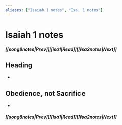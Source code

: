 ```yaml
---
aliases: ["Isaiah 1 notes", "Isa. 1 notes"]
---
```

# Isaiah 1 notes
##### <span class=arrow-left></span>[[song8notes|Prev]]<span class=navigation-separator></span>[[isa1|Read]]<span class=navigation-separator></span>[[isa2notes|Next]]<span class=arrow-right></span>
## Heading
- 
## Obedience, not Sacrifice
- 
##### <span class=arrow-left></span>[[song8notes|Prev]]<span class=navigation-separator></span>[[isa1|Read]]<span class=navigation-separator></span>[[isa2notes|Next]]<span class=arrow-right></span>